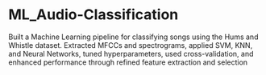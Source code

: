 # ML_Audio-Classification
Built a Machine Learning pipeline for classifying songs using the Hums and Whistle dataset. Extracted MFCCs and spectrograms, applied SVM, KNN, and Neural Networks, tuned hyperparameters, used cross-validation, and enhanced performance through refined feature extraction and selection
